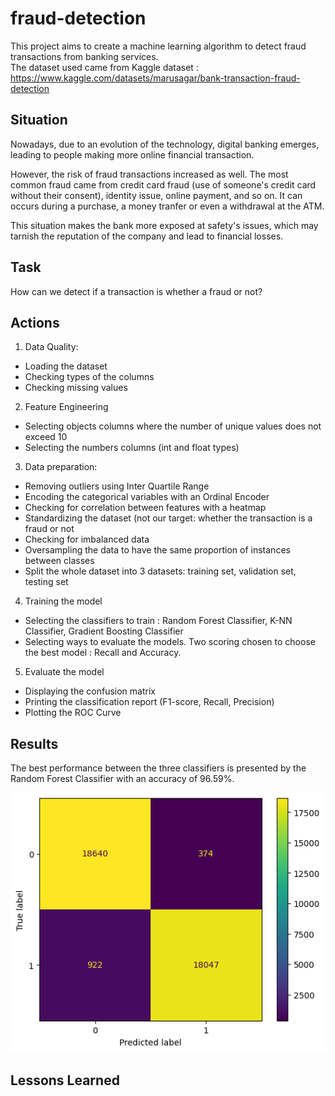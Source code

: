 
# fraud-detection

This project aims to create a machine learning algorithm to detect fraud transactions from banking services.  
The dataset used came from Kaggle dataset : https://www.kaggle.com/datasets/marusagar/bank-transaction-fraud-detection


## Situation

Nowadays, due to an evolution of the technology, digital banking emerges, leading to people making more online financial transaction.   

However, the risk of fraud transactions increased as well.  The most common fraud came from credit card fraud (use of someone's credit card without their consent), identity issue, online payment, and so on. It can occurs during a purchase, a money tranfer or even a withdrawal at the ATM.  

This situation makes the bank more exposed at safety's issues, which may tarnish the reputation of the company and lead to financial losses. 

## Task

How can we detect if a transaction is whether a fraud or not?

## Actions

1. Data Quality: 
- Loading the dataset
- Checking types of the columns
- Checking missing values



2. Feature Engineering
- Selecting objects columns where the number of unique values does not exceed 10
- Selecting the numbers columns (int and float types) 

3. Data preparation: 

- Removing outliers using Inter Quartile Range
- Encoding the categorical variables with an Ordinal Encoder
- Checking for correlation between features with a heatmap
- Standardizing the dataset (not our target: whether the transaction is a fraud or not
- Checking for imbalanced data
- Oversampling the data to have the same proportion of instances between classes
- Split the whole dataset into 3 datasets: training set, validation set, testing set

4. Training the model

- Selecting the classifiers to train : Random Forest Classifier, K-NN Classifier, Gradient Boosting Classifier
- Selecting ways to evaluate the models. Two scoring chosen to choose the best model : Recall and Accuracy. 

5. Evaluate the model

- Displaying the confusion matrix
- Printing the classification report (F1-score, Recall, Precision)
- Plotting the ROC Curve

## Results

The best performance between the three classifiers is presented by the Random Forest Classifier with an accuracy of 96.59%.  

![screenshot](images/confusion_matrix.png)

## Lessons Learned


 
